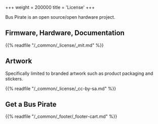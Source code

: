 +++
weight = 200000
title = 'License'
+++

Bus Pirate is an open source/open hardware project.

## Firmware, Hardware, Documentation

{{% readfile "/_common/_license/_mit.md" %}}

## Artwork

Specifically limited to branded artwork such as product packaging and stickers.

{{% readfile "/_common/_license/_cc-by-sa.md" %}}

## Get a Bus Pirate

{{% readfile "/_common/_footer/_footer-cart.md" %}} 